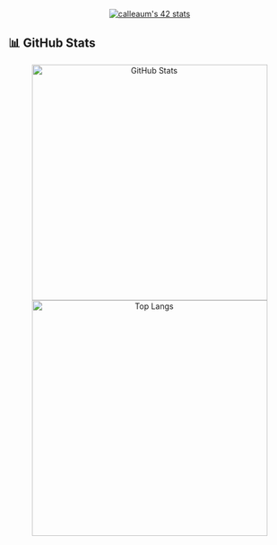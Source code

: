 <p align="center">
  <a href="https://github.com/oakoudad/badge42">
    <img src="https://badge.mediaplus.ma/kettlebells/calleaum?1337Badge=off&UM6P=off" alt="calleaum's 42 stats" />
  </a>
</p>

## 📊 GitHub Stats

<p align="center">
  <img src="https://github-readme-stats.vercel.app/api?username=Calleaum&show_icons=true&theme=tokyonight" alt="GitHub Stats" width="420"/>
  <img src="https://github-readme-stats.vercel.app/api/top-langs/?username=Calleaum&layout=compact&theme=tokyonight&card_width=420" alt="Top Langs" width="420"/>
</p>

